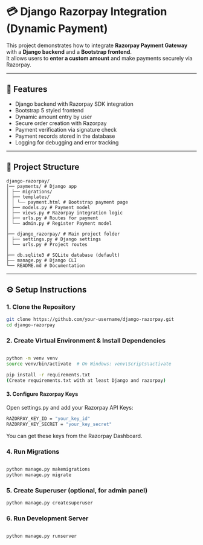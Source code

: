 # 💳 Django Razorpay Integration (Dynamic Payment)

This project demonstrates how to integrate **Razorpay Payment Gateway** with a **Django backend** and a **Bootstrap frontend**.  
It allows users to **enter a custom amount** and make payments securely via Razorpay.

---

## 🚀 Features
- Django backend with Razorpay SDK integration  
- Bootstrap 5 styled frontend  
- Dynamic amount entry by user  
- Secure order creation with Razorpay  
- Payment verification via signature check  
- Payment records stored in the database  
- Logging for debugging and error tracking  

---

## 📂 Project Structure
```
django-razorpay/
│── payments/ # Django app
│ ├── migrations/
│ ├── templates/
│ │ └── payment.html # Bootstrap payment page
│ ├── models.py # Payment model
│ ├── views.py # Razorpay integration logic
│ ├── urls.py # Routes for payment
│ └── admin.py # Register Payment model
│
├── django_razorpay/ # Main project folder
│ ├── settings.py # Django settings
│ └── urls.py # Project routes
│
├── db.sqlite3 # SQLite database (default)
├── manage.py # Django CLI
└── README.md # Documentation
```


---

## ⚙️ Setup Instructions

### 1. Clone the Repository
```bash
git clone https://github.com/your-username/django-razorpay.git
cd django-razorpay
```
### 2. Create Virtual Environment & Install Dependencies
```bash

python -m venv venv
source venv/bin/activate  # On Windows: venv\Scripts\activate

pip install -r requirements.txt
(Create requirements.txt with at least Django and razorpay)
```
#### 3. Configure Razorpay Keys
Open settings.py and add your Razorpay API Keys:
```bash
RAZORPAY_KEY_ID = "your_key_id"
RAZORPAY_KEY_SECRET = "your_key_secret"
```
You can get these keys from the Razorpay Dashboard.

### 4. Run Migrations
```bash

python manage.py makemigrations
python manage.py migrate
```
### 5. Create Superuser (optional, for admin panel)
```bash
python manage.py createsuperuser
```
### 6. Run Development Server
```bash

python manage.py runserver
```
